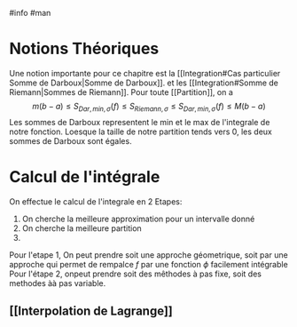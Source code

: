 #info #man 
# Notions Théoriques
Une notion importante pour ce chapitre est la [[Integration#Cas particulier Somme de Darboux|Somme de Darboux]]. et les [[Integration#Somme de Riemann|Sommes de Riemann]].
Pour toute [[Partition]], on a
$$m(b-a)\leq S_{Dar,min,\sigma}(f)\leq S_{Riemann, \sigma}\leq S_{Dar,min,\sigma}(f)\leq M(b-a)$$
Les sommes de Darboux representent le min et le max de l'integrale de notre fonction. Loesque la taille de notre partition tends vers 0, les deux sommes de Darboux sont égales.
# Calcul de l'intégrale
On effectue le calcul de l'integrale en 2 Etapes:
1) On cherche la meilleure approximation pour un intervalle donné
2) On cherche la meilleure partition
3) 
Pour l'etape 1, On peut prendre soit une approche géometrique, soit par une approche qui permet de rempalce $f$ par une fonction $\phi$ facilement intégrable
Pour l'étape 2, onpeut prendre soit des mêthodes à pas fixe, soit des methodes àà pas variable.
## [[Interpolation de Lagrange]]